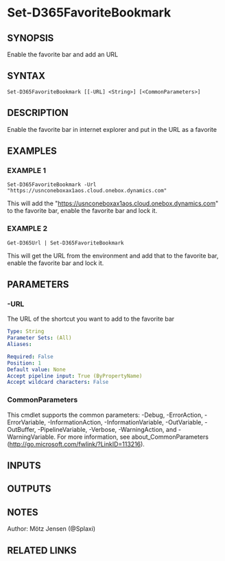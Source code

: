 ﻿---
external help file: d365fo.tools-help.xml
Module Name: d365fo.tools
online version:
schema: 2.0.0
---

# Set-D365FavoriteBookmark

## SYNOPSIS
Enable the favorite bar and add an URL

## SYNTAX

```
Set-D365FavoriteBookmark [[-URL] <String>] [<CommonParameters>]
```

## DESCRIPTION
Enable the favorite bar in internet explorer and put in the URL as a favorite

## EXAMPLES

### EXAMPLE 1
```
Set-D365FavoriteBookmark -Url "https://usnconeboxax1aos.cloud.onebox.dynamics.com"
```

This will add the "https://usnconeboxax1aos.cloud.onebox.dynamics.com" to the favorite bar, enable the favorite bar and lock it.

### EXAMPLE 2
```
Get-D365Url | Set-D365FavoriteBookmark
```

This will get the URL from the environment and add that to the favorite bar, enable the favorite bar and lock it.

## PARAMETERS

### -URL
The URL of the shortcut you want to add to the favorite bar

```yaml
Type: String
Parameter Sets: (All)
Aliases:

Required: False
Position: 1
Default value: None
Accept pipeline input: True (ByPropertyName)
Accept wildcard characters: False
```

### CommonParameters
This cmdlet supports the common parameters: -Debug, -ErrorAction, -ErrorVariable, -InformationAction, -InformationVariable, -OutVariable, -OutBuffer, -PipelineVariable, -Verbose, -WarningAction, and -WarningVariable.
For more information, see about_CommonParameters (http://go.microsoft.com/fwlink/?LinkID=113216).

## INPUTS

## OUTPUTS

## NOTES
Author: Mötz Jensen (@Splaxi)

## RELATED LINKS
